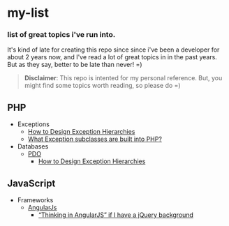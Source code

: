 # my-list

### list of great topics i've run into.

It's kind of late for creating this repo since since i've been a developer for about 2 years now, 
and I've read a lot of great topics in in the past years. But as they say, better to be late than never! =)

> **Disclaimer**: This repo is intented for my personal reference. But, you might find some topics worth reading, so please do =)


PHP
--------
- Exceptions
	- [How to Design Exception Hierarchies](http://blogs.msdn.com/b/kcwalina/archive/2007/01/30/exceptionhierarchies.aspx)
	- [What Exception subclasses are built into PHP?](http://stackoverflow.com/questions/10838257/what-exception-subclasses-are-built-into-php)
- Databases
	- [PDO](http://www.phpro.org/tutorials/Introduction-to-PHP-PDO.html)
		- [How to Design Exception Hierarchies](http://blogs.msdn.com/b/kcwalina/archive/2007/01/30/exceptionhierarchies.aspx)



JavaScript
--------
- Frameworks
	- [AngularJs](https://angularjs.org/)
		- [“Thinking in AngularJS” if I have a jQuery background](http://stackoverflow.com/questions/14994391/thinking-in-angularjs-if-i-have-a-jquery-background)